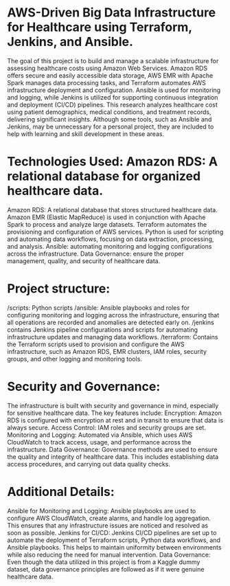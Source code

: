 # AWS-Driven Big Data Infrastructure for Healthcare using Terraform, Jenkins, and Ansible.

The goal of this project is to build and manage a scalable infrastructure for assessing healthcare costs using Amazon Web Services. Amazon RDS offers secure and easily accessible data storage, AWS EMR with Apache Spark manages data processing tasks, and Terraform automates AWS infrastructure deployment and configuration. Ansible is used for monitoring and logging, while Jenkins is utilized for supporting continuous integration and deployment (CI/CD) pipelines. This research analyzes healthcare cost using patient demographics, medical conditions, and treatment records, delivering significant insights. Although some tools, such as Ansible and Jenkins, may be unnecessary for a personal project, they are included to help with learning and skill development in these areas.

# Technologies Used: Amazon RDS: A relational database for organized healthcare data.
Amazon RDS: A relational database that stores structured healthcare data.
Amazon EMR (Elastic MapReduce) is used in conjunction with Apache Spark to process and analyze large datasets.
Terraform automates the provisioning and configuration of AWS services.
Python is used for scripting and automating data workflows, focusing on data extraction, processing, and analysis.
Ansible: automating monitoring and logging configurations across the infrastructure.
Data Governance: ensure the proper management, quality, and security of healthcare data.

# Project structure:
/scripts: Python scripts
/ansible: Ansible playbooks and roles for configuring monitoring and logging across the infrastructure, ensuring that all operations are recorded and anomalies are detected early on.
/jenkins contains Jenkins pipeline configurations and scripts for automating infrastructure updates and managing data workflows.
/terraform: Contains the Terraform scripts used to provision and configure the AWS infrastructure, such as Amazon RDS, EMR clusters, IAM roles, security groups, and other logging and monitoring tools. 

# Security and Governance:
The infrastructure is built with security and governance in mind, especially for sensitive healthcare data. The key features include:
Encryption: Amazon RDS is configured with encryption at rest and in transit to ensure that data is always secure.
Access Control: IAM roles and security groups are set.
Monitoring and Logging: Automated via Ansible, which uses AWS CloudWatch to track access, usage, and performance across the infrastructure.
Data Governance: Governance methods are used to ensure the quality and integrity of healthcare data. This includes establishing data access procedures, and carrying out data quality checks.

# Additional Details:
Ansible for Monitoring and Logging: Ansible playbooks are used to configure AWS CloudWatch, create alarms, and handle log aggregation. This ensures that any infrastructure issues are noticed and resolved as soon as possible.
Jenkins for CI/CD: Jenkins CI/CD pipelines are set up to automate the deployment of Terraform scripts, Python data workflows, and Ansible playbooks. This helps to maintain uniformity between environments while also reducing the need for manual intervention.
Data Governance: Even though the data utilized in this project is from a Kaggle dummy dataset, data governance principles are followed as if it were genuine healthcare data.
